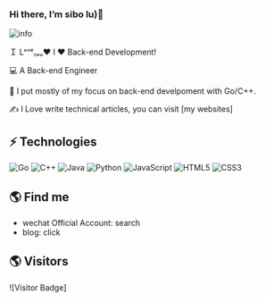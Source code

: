 ### Hi there, I’m sibo lu)👋 
![info](https://github-readme-stats.vercel.app/api?username=stable0909&show_icons=true&count_private=true&hide=prs&theme=default_repocard)

Ｉ Lᵒᵛᵉᵧₒᵤ❤ 
I ❤️ Back-end Development!

:computer: A Back-end Engineer

:vulcan_salute: I put mostly of my focus on back-end develpoment with Go/C++.

:writing_hand: I Love write technical articles, you can visit [my websites]

## ⚡ Technologies

![Go](https://img.shields.io/badge/-go-%23E44D27?style=flat-square&logo=go&logoColor=ffffff)
![C++](https://img.shields.io/badge/-C++-00599C?style=flat-square&logo=c)
![Java](https://img.shields.io/badge/-java-E34A86?style=flat-square&logo=java)
![Python](https://img.shields.io/badge/-Python-black?style=flat-square&logo=Python)
![JavaScript](https://img.shields.io/badge/-JavaScript-black?style=flat-square&logo=javascript)
![HTML5](https://img.shields.io/badge/-HTML5-E34F26?style=flat-square&logo=html5&logoColor=white)
![CSS3](https://img.shields.io/badge/-CSS3-1572B6?style=flat-square&logo=css3)


## 🌎 Find me
- wechat Official Account: search 
- blog: click 

## 🌎 Visitors
![Visitor Badge]
